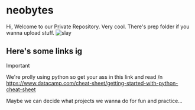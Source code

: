 # neobytes
Hi, Welcome to our Private Repository. Very cool.
There's prep folder if you wanna upload stuff.
<picture>
 <img alt="slay" src="https://github.com/qiaodotzip/neobytes/assets/139465626/62139800-2fcb-4cb7-9766-644650627448">
</picture>

## Here's some links ig

> [!IMPORTANT]
> We're prolly using python so get your ass in this link and read /n
> https://www.datacamp.com/cheat-sheet/getting-started-with-python-cheat-sheet

Maybe we can decide what projects we wanna do for fun and practice...
